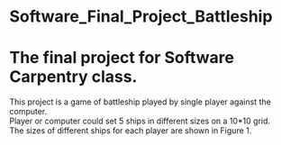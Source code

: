 # Software_Final_Project_Battleship
# The final project for Software Carpentry class.
This project is a game of battleship played by single player against the computer.  
Player or computer could set 5 ships in different sizes on a 10*10 grid.  
The sizes of different ships for each player are shown in Figure 1.  
